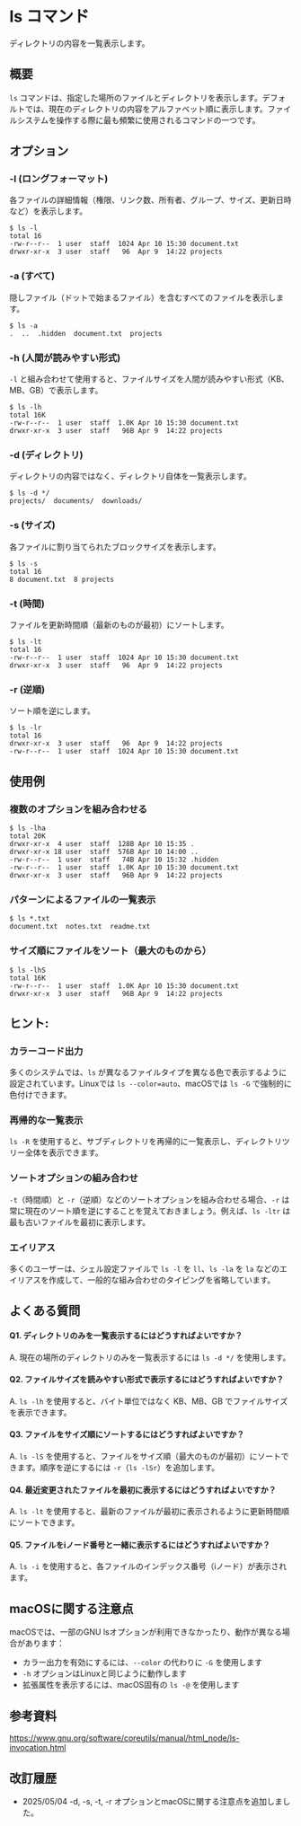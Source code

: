 # ls コマンド

ディレクトリの内容を一覧表示します。

## 概要

`ls` コマンドは、指定した場所のファイルとディレクトリを表示します。デフォルトでは、現在のディレクトリの内容をアルファベット順に表示します。ファイルシステムを操作する際に最も頻繁に使用されるコマンドの一つです。

## オプション

### **-l** (ロングフォーマット)

各ファイルの詳細情報（権限、リンク数、所有者、グループ、サイズ、更新日時など）を表示します。

```console
$ ls -l
total 16
-rw-r--r--  1 user  staff  1024 Apr 10 15:30 document.txt
drwxr-xr-x  3 user  staff   96  Apr 9  14:22 projects
```

### **-a** (すべて)

隠しファイル（ドットで始まるファイル）を含むすべてのファイルを表示します。

```console
$ ls -a
.  ..  .hidden  document.txt  projects
```

### **-h** (人間が読みやすい形式)

`-l` と組み合わせて使用すると、ファイルサイズを人間が読みやすい形式（KB、MB、GB）で表示します。

```console
$ ls -lh
total 16K
-rw-r--r--  1 user  staff  1.0K Apr 10 15:30 document.txt
drwxr-xr-x  3 user  staff   96B Apr 9  14:22 projects
```

### **-d** (ディレクトリ)

ディレクトリの内容ではなく、ディレクトリ自体を一覧表示します。

```console
$ ls -d */
projects/  documents/  downloads/
```

### **-s** (サイズ)

各ファイルに割り当てられたブロックサイズを表示します。

```console
$ ls -s
total 16
8 document.txt  8 projects
```

### **-t** (時間)

ファイルを更新時間順（最新のものが最初）にソートします。

```console
$ ls -lt
total 16
-rw-r--r--  1 user  staff  1024 Apr 10 15:30 document.txt
drwxr-xr-x  3 user  staff   96  Apr 9  14:22 projects
```

### **-r** (逆順)

ソート順を逆にします。

```console
$ ls -lr
total 16
drwxr-xr-x  3 user  staff   96  Apr 9  14:22 projects
-rw-r--r--  1 user  staff  1024 Apr 10 15:30 document.txt
```

## 使用例

### 複数のオプションを組み合わせる

```console
$ ls -lha
total 20K
drwxr-xr-x  4 user  staff  128B Apr 10 15:35 .
drwxr-xr-x 18 user  staff  576B Apr 10 14:00 ..
-rw-r--r--  1 user  staff   74B Apr 10 15:32 .hidden
-rw-r--r--  1 user  staff  1.0K Apr 10 15:30 document.txt
drwxr-xr-x  3 user  staff   96B Apr 9  14:22 projects
```

### パターンによるファイルの一覧表示

```console
$ ls *.txt
document.txt  notes.txt  readme.txt
```

### サイズ順にファイルをソート（最大のものから）

```console
$ ls -lhS
total 16K
-rw-r--r--  1 user  staff  1.0K Apr 10 15:30 document.txt
drwxr-xr-x  3 user  staff   96B Apr 9  14:22 projects
```

## ヒント:

### カラーコード出力

多くのシステムでは、`ls` が異なるファイルタイプを異なる色で表示するように設定されています。Linuxでは `ls --color=auto`、macOSでは `ls -G` で強制的に色付けできます。

### 再帰的な一覧表示

`ls -R` を使用すると、サブディレクトリを再帰的に一覧表示し、ディレクトリツリー全体を表示できます。

### ソートオプションの組み合わせ

`-t`（時間順）と `-r`（逆順）などのソートオプションを組み合わせる場合、`-r` は常に現在のソート順を逆にすることを覚えておきましょう。例えば、`ls -ltr` は最も古いファイルを最初に表示します。

### エイリアス

多くのユーザーは、シェル設定ファイルで `ls -l` を `ll`、`ls -la` を `la` などのエイリアスを作成して、一般的な組み合わせのタイピングを省略しています。

## よくある質問

#### Q1. ディレクトリのみを一覧表示するにはどうすればよいですか？
A. 現在の場所のディレクトリのみを一覧表示するには `ls -d */` を使用します。

#### Q2. ファイルサイズを読みやすい形式で表示するにはどうすればよいですか？
A. `ls -lh` を使用すると、バイト単位ではなく KB、MB、GB でファイルサイズを表示できます。

#### Q3. ファイルをサイズ順にソートするにはどうすればよいですか？
A. `ls -lS` を使用すると、ファイルをサイズ順（最大のものが最初）にソートできます。順序を逆にするには `-r`（`ls -lSr`）を追加します。

#### Q4. 最近変更されたファイルを最初に表示するにはどうすればよいですか？
A. `ls -lt` を使用すると、最新のファイルが最初に表示されるように更新時間順にソートできます。

#### Q5. ファイルをiノード番号と一緒に表示するにはどうすればよいですか？
A. `ls -i` を使用すると、各ファイルのインデックス番号（iノード）が表示されます。

## macOSに関する注意点

macOSでは、一部のGNU lsオプションが利用できなかったり、動作が異なる場合があります：
- カラー出力を有効にするには、`--color` の代わりに `-G` を使用します
- `-h` オプションはLinuxと同じように動作します
- 拡張属性を表示するには、macOS固有の `ls -@` を使用します

## 参考資料

https://www.gnu.org/software/coreutils/manual/html_node/ls-invocation.html

## 改訂履歴

- 2025/05/04 -d, -s, -t, -r オプションとmacOSに関する注意点を追加しました。